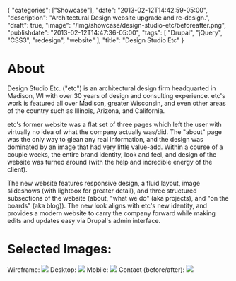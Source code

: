 {
   "categories": ["Showcase"],
   "date": "2013-02-12T14:42:59-05:00",
   "description": "Architectural Design website upgrade and re-design.",
   "draft": true,
   "image": "/img/showcase/design-studio-etc/beforeafter.png",
   "publishdate": "2013-02-12T14:47:36-05:00",
   "tags": [
      "Drupal",
      "jQuery",
      "CSS3",
      "redesign",
      "website"
   ],
   "title": "Design Studio Etc"
}

# About

Design Studio Etc. ("etc") is an architectural design firm headquarted in Madison, WI with over 30 years of design and consulting experience. etc's work is featured all over Madison, greater Wisconsin, and even other areas of the country such as Illinois, Arizona, and California.

etc's former website was a flat set of three pages which left the user with virtually no idea of what the company actually was/did. The "about" page was the only way to glean any real information, and the design was dominated by an image that had very little value-add. Within a course of a couple weeks, the entire brand identity, look and feel, and design of the website was turned around (with the help and incredible energy of the client).

The new website features responsive design, a fluid layout, image slideshows (with lightbox for greater detail), and three structured subsections of the website (about, "what we do" (aka projects), and "on the boards" (aka blog)). The new look aligns with etc's new identity, and provides a modern website to carry the company forward while making edits and updates easy via Drupal's admin interface.

# Selected Images:

Wireframe:
<img src="/img/showcase/design-studio-etc/wireframe.png" />
Desktop:
<img src="/img/showcase/design-studio-etc/desktop.png" />
Mobile:
<img src="/img/showcase/design-studio-etc/mobile.png" />
Contact (before/after):
<img src="/img/showcase/design-studio-etc/beforeafter.png" />
